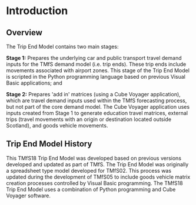 # Introduction

## Overview
The Trip End Model contains two main stages:

**Stage 1:** Prepares the underlying car and public transport travel
demand inputs for the TMfS demand model (i.e. trip ends). These trip
ends include movements associated with airport zones. This stage of
the Trip End Model is scripted in the Python programming language
based on previous Visual Basic applications; and

**Stage 2:** Prepares 'add in' matrices (using a Cube Voyager
application), which are travel demand inputs used within the TMfS
forecasting process, but not part of the core demand model. The Cube
Voyager application uses inputs created from Stage 1 to generate
education travel matrices, external trips (travel movements with an
origin or destination located outside Scotland), and goods vehicle
movements.

## Trip End Model History

This TMfS18 Trip End Model was developed based on previous versions
developed and updated as part of TMfS. The Trip End Model was originally
a spreadsheet type model developed for TMfS02. This process was updated
during the development of TMfS05 to include goods vehicle matrix
creation processes controlled by Visual Basic programming. The TMfS18
Trip End Model uses a combination of Python programming and Cube Voyager
software.

